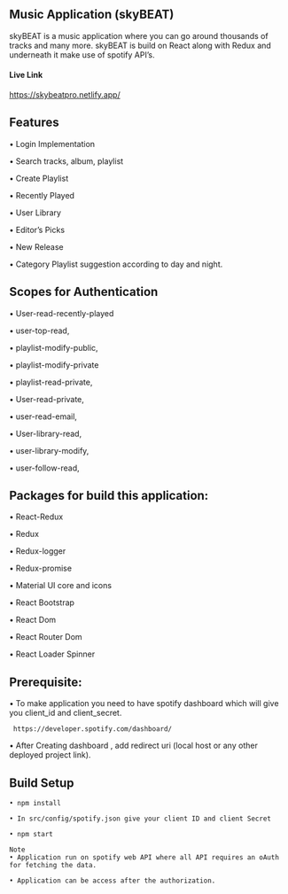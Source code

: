 ## Music Application (skyBEAT)

skyBEAT is a music application where you can go around thousands of tracks and many more. skyBEAT is build on React along with Redux and underneath it make use of spotify API’s.
#### Live Link
https://skybeatpro.netlify.app/

## Features

• Login Implementation 

• Search tracks, album, playlist 

• Create Playlist 

• Recently Played  

• User Library 

• Editor’s Picks 

• New Release

• Category Playlist suggestion according to day and night. 


## Scopes for Authentication

• User-read-recently-played 

• user-top-read, 

• playlist-modify-public, 

• playlist-modify-private 

• playlist-read-private, 

• User-read-private, 

• user-read-email, 

• User-library-read, 

• user-library-modify,    

• user-follow-read,

## Packages for build this application: 

• React-Redux 

• Redux  

• Redux-logger 

• Redux-promise 

• Material UI core and icons 

• React Bootstrap 

• React Dom 

• React Router Dom 

• React Loader Spinner 

## Prerequisite:
• To make application you need to have spotify dashboard which will give you client_id and client_secret.
```
 https://developer.spotify.com/dashboard/
 ```
• After Creating dashboard , add redirect uri (local host or any other deployed project link).

## Build Setup

```
• npm install

• In src/config/spotify.json give your client ID and client Secret 

• npm start

Note
• Application run on spotify web API where all API requires an oAuth for fetching the data.

• Application can be access after the authorization.
```
